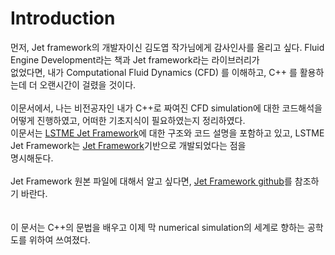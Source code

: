 
# Introduction

먼저, Jet framework의 개발자이신 김도엽 작가님에게 감사인사를 올리고 싶다. Fluid Engine Development라는 책과 Jet framework라는 라이브러리가 <br> 없었다면, 내가 Computational Fluid Dynamics (CFD) 를 이해하고, C++ 를 활용하는데 더 오랜시간이 걸렸을 것이다.<br><br>
이문서에서, 나는 비전공자인 내가 C++로 짜여진 CFD simulation에 대한 코드해석을 어떻게 진행하였고, 어떠한 기초지식이 필요하였는지 정리하였다.<br>
이문서는 [LSTME Jet Framework]()에 대한 구조와 코드 설명을 포함하고 있고, LSTME Jet Framework는 [Jet Framework]()기반으로 개발되었다는 점을 <br> 명시해둔다.<br>
<br>
Jet Framework 원본 파일에 대해서 알고 싶다면, [Jet Framework github]()를 참조하기 바란다. <br>
<br>
<br>
이 문서는 C++의 문법을 배우고 이제 막 numerical simulation의 세계로 향하는 공학도를 위하여 쓰여졌다.
<br>
<br>
